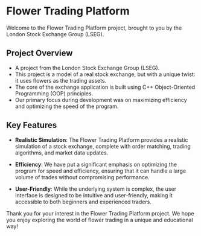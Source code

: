 # Flower Trading Platform

Welcome to the Flower Trading Platform project, brought to you by the London Stock Exchange Group (LSEG).

## Project Overview

- A project from the London Stock Exchange Group (LSEG).
- This project is a model of a real stock exchange, but with a unique twist: it uses flowers as the trading assets.
- The core of the exchange application is built using C++ Object-Oriented Programming (OOP) principles.
- Our primary focus during development was on maximizing efficiency and optimizing the speed of the program.



## Key Features

- **Realistic Simulation**: The Flower Trading Platform provides a realistic simulation of a stock exchange, complete with order matching, trading algorithms, and market data updates.

- **Efficiency**: We have put a significant emphasis on optimizing the program for speed and efficiency, ensuring that it can handle a large volume of trades without compromising performance.

- **User-Friendly**: While the underlying system is complex, the user interface is designed to be intuitive and user-friendly, making it accessible to both beginners and experienced traders.



Thank you for your interest in the Flower Trading Platform project. We hope you enjoy exploring the world of flower trading in a unique and educational way!
